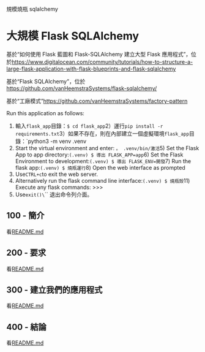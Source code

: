 規模燒瓶 sqlalchemy

# 大規模 Flask SQLAlchemy

基於“如何使用 Flask 藍圖和 Flask-SQLAlchemy 建立大型 Flask 應用程式”，位於<https://www.digitalocean.com/community/tutorials/how-to-structure-a-large-flask-application-with-flask-blueprints-and-flask-sqlalchemy>

基於“Flask SQLAlchemy”，位於<https://github.com/vanHeemstraSystems/flask-sqlalchemy/>

基於“工廠模式”<https://github.com/vanHeemstraSystems/factory-pattern>

Run this application as follows:

1) 輸入`flask_app`目錄：`$ cd flask_app`2）運行`pip install -r requirements.txt`3）如果不存在，則在內部建立一個虛擬環境`flask_app`目錄：`python3 -m venv .venv
4) Start the virtual environment and enter: `。 .venv/bin/激活`5) Set the Flask App to app directory:`(.venv) $ 導出 FLASK_APP=app`6) Set the Flask Environment to development:`(.venv) $ 導出 FLASK_ENV=開發`7) Run the flask app:`(.venv) $ 燒瓶運行`8) Open the web interface as prompted
9) Use`CTRL+c`to exit the web server.
10) Alternatively run the flask command line interface:`(.venv) $ 燒瓶殼`11) Execute any flask commands: >>>
12) Use`exit()\`\`\` 退出命令列介面。

## 100 - 簡介

看[README.md](./100/README.md)

## 200 - 要求

看[README.md](./200/README.md)

## 300 - 建立我們的應用程式

看[README.md](./300/README.md)

## 400 - 結論

看[README.md](./400/README.md)
